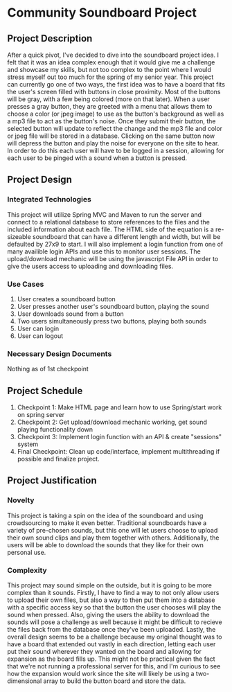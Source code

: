 # Community Soundboard Project

## Project Description
After a quick pivot, I've decided to dive into the soundboard project idea. I felt that it was an idea complex enough that it would give me a challenge and showcase my skills, but not too complex to the point where I would stress myself out too much for the spring of my senior year. This project can currently go one of two ways, the first idea was to have a board that fits the user's screen filled with buttons in close proximity. Most of the buttons will be gray, with a few being colored (more on that later). When a user presses a gray button, they are greeted with a menu that allows them to choose a color (or jpeg image) to use as the button's background as well as a mp3 file to act as the button's noise. Once they submit their button, the selected button will update to reflect the change and the mp3 file and color or jpeg file will be stored in a database. Clicking on the same button now will depress the button and play the noise for everyone on the site to hear. In order to do this each user will have to be logged in a session, allowing for each user to be pinged with a sound when a button is pressed. 

## Project Design

### Integrated Technologies 

This project will utilize Spring MVC and Maven to run the server and connect to a relational database to store references to the files and the included information about each file. The HTML side of the equation is a re-sizeable soundboard that can have a different length and width, but will be defaulted by 27x9 to start. I will also implement a login function from one of many availible login APIs and use this to monitor user sessions. The upload/download mechanic will be using the javascript File API in order to give the users access to uploading and downloading files.

### Use Cases

1. User creates a soundboard button
2. User presses another user's soundboard button, playing the sound
3. User downloads sound from a button
4. Two users simultaneously press two buttons, playing both sounds
5. User can login
6. User can logout

### Necessary Design Documents

Nothing as of 1st checkpoint

## Project Schedule

1. Checkpoint 1: Make HTML page and learn how to use Spring/start work on spring server
2. Checkpoint 2: Get upload/download mechanic working, get sound playing functionality down
3. Checkpoint 3: Implement login function with an API & create "sessions" system
4. Final Checkpoint: Clean up code/interface, implement multithreading if possible and finalize project.

## Project Justification

### Novelty

This project is taking a spin on the idea of the soundboard and using crowdsourcing to make it even better. Traditional soundboards have a variety of pre-chosen sounds, but this one will let users choose to upload their own sound clips and play them together with others. Additionally, the users will be able to download the sounds that they like for their own personal use.

### Complexity

This project may sound simple on the outside, but it is going to be more complex than it sounds. Firstly, I have to find a way to not only allow users to upload their own files, but also a way to then put them into a database with a specific access key so that the button the user chooses will play the sound when pressed. Also, giving the users the ability to download the sounds will pose a challenge as well because it might be difficult to recieve the files back from the database once they've been uploaded. Lastly, the overall design seems to be a challenge because my original thought was to have a board that extended out vastly in each direction, letting each user put their sound wherever they wanted on the board and allowing for expansion as the board fills up. This might not be practical given the fact that we're not running a professional server for this, and I'm curious to see how the expansion would work since the site will likely be using a two-dimensional array to build the button board and store the data. 
